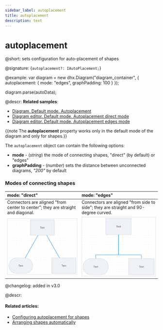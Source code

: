 ```yaml
---
sidebar_label: autoplacement
title: autoplacement
description: text
---
```


# autoplacement

@short: sets configuration for auto-placement of shapes

@signature: {`autoplacement?: IAutoPlacement;`}

@example:
var diagram = new dhx.Diagram("diagram_container", {
    autoplacement: {
		mode: "edges",
		graphPadding: 100
	}
});

diagram.parse(autoData);

@descr:
**Related samples**:
- [Diagram. Default mode. Autoplacement](https://snippet.dhtmlx.com/f3uekgjw)
- [Diagram editor. Default mode. Autoplacement direct mode](https://snippet.dhtmlx.com/p1ybrkz2)
- [Diagram editor. Default mode. Autoplacement edges mode](https://snippet.dhtmlx.com/1i65txcw)

{{note The **autoplacement** property works only in the default mode of the diagram and only for shapes.}}

The `autoplacement` object can contain the following options:

- **mode** - (*string*) the mode of connecting shapes, "direct" (by default) or "edges"
- **graphPadding** - (*number*) sets the distance between unconnected diagrams, *"200"* by default

### Modes of connecting shapes

| mode: "direct"                                                                  | mode: "edges"                                                                       |
| :------------------------------------------------------------------------------ | :---------------------------------------------------------------------------------- |
| Connectors are aligned "from center to center"; they are straight and diagonal. | Connectors are aligned "from side to side"; they are straight and 90-degree curved. |
| ![](../../assets/direct_mode.png)                                               | ![](../../assets/edges_mode.png)                                                    |

@changelog: 
added in v3.0

@descr:
#### Related articles:

- [Configuring autoplacement for shapes](../../../guides/diagram/configuration/#configuring-autoplacement-for-shapes)
- [Arranging shapes automatically](../../../guides/manipulating_items/#arranging-shapes-automatically)

